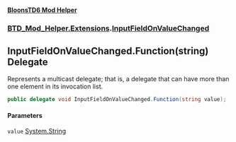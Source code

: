 #### [BloonsTD6 Mod Helper](index.md 'index')
### [BTD_Mod_Helper.Extensions](index.md#BTD_Mod_Helper.Extensions 'BTD_Mod_Helper.Extensions').[InputFieldOnValueChanged](BTD_Mod_Helper.Extensions.InputFieldOnValueChanged.md 'BTD_Mod_Helper.Extensions.InputFieldOnValueChanged')

## InputFieldOnValueChanged.Function(string) Delegate

Represents a multicast delegate; that is, a delegate that can have more than one element in its invocation list.

```csharp
public delegate void InputFieldOnValueChanged.Function(string value);
```
#### Parameters

<a name='BTD_Mod_Helper.Extensions.InputFieldOnValueChanged.Function(string).value'></a>

`value` [System.String](https://docs.microsoft.com/en-us/dotnet/api/System.String 'System.String')
